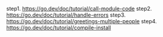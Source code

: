 step1. https://go.dev/doc/tutorial/call-module-code
step2. https://go.dev/doc/tutorial/handle-errors
step3. https://go.dev/doc/tutorial/greetings-multiple-people
step4. https://go.dev/doc/tutorial/compile-install